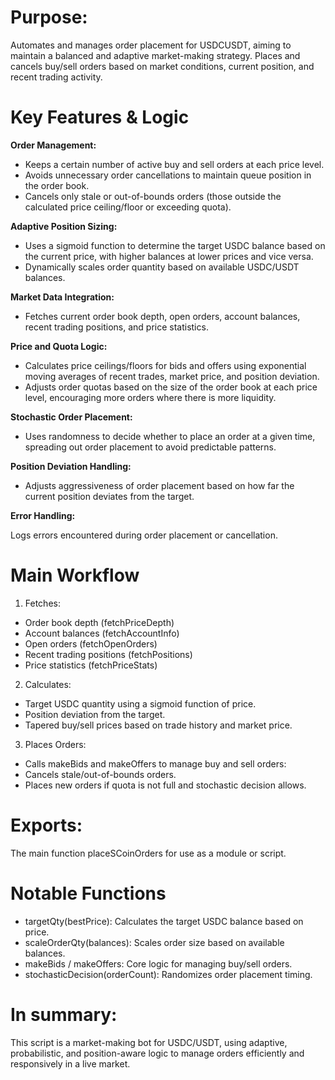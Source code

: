 # Purpose:

Automates and manages order placement for USDCUSDT, aiming to maintain a balanced and adaptive market-making strategy.  Places and cancels buy/sell orders based on market conditions, current position, and recent trading activity.

# Key Features & Logic

**Order Management:** 
- Keeps a certain number of active buy and sell orders at each price level.
- Avoids unnecessary order cancellations to maintain queue position in the order book.
- Cancels only stale or out-of-bounds orders (those outside the calculated price ceiling/floor or exceeding quota).

**Adaptive Position Sizing:**
- Uses a sigmoid function to determine the target USDC balance based on the current price, with higher balances at lower prices and vice versa.
- Dynamically scales order quantity based on available USDC/USDT balances.

**Market Data Integration:**
- Fetches current order book depth, open orders, account balances, recent trading positions, and price statistics.

**Price and Quota Logic:**
- Calculates price ceilings/floors for bids and offers using exponential moving averages of recent trades, market price, and position deviation.
- Adjusts order quotas based on the size of the order book at each price level, encouraging more orders where there is more liquidity.

**Stochastic Order Placement:**
- Uses randomness to decide whether to place an order at a given time, spreading out order placement to avoid predictable patterns.

**Position Deviation Handling:**
- Adjusts aggressiveness of order placement based on how far the current position deviates from the target.

**Error Handling:**

Logs errors encountered during order placement or cancellation.

# Main Workflow 
1. Fetches:
- Order book depth (fetchPriceDepth)
- Account balances (fetchAccountInfo)
- Open orders (fetchOpenOrders)
- Recent trading positions (fetchPositions)
- Price statistics (fetchPriceStats)
2. Calculates:
- Target USDC quantity using a sigmoid function of price.
- Position deviation from the target.
- Tapered buy/sell prices based on trade history and market price.
3. Places Orders:
- Calls makeBids and makeOffers to manage buy and sell orders:
- Cancels stale/out-of-bounds orders.
- Places new orders if quota is not full and stochastic decision allows.

# Exports:
The main function placeSCoinOrders for use as a module or script.

# Notable Functions
- targetQty(bestPrice): Calculates the target USDC balance based on price.
- scaleOrderQty(balances): Scales order size based on available balances.
- makeBids / makeOffers: Core logic for managing buy/sell orders.
- stochasticDecision(orderCount): Randomizes order placement timing.

# In summary:
This script is a market-making bot for USDC/USDT, using adaptive, probabilistic, and position-aware logic to manage orders efficiently and responsively in a live market.